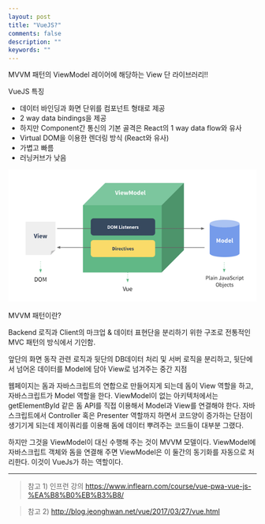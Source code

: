 ```yaml
---
layout: post
title: "VueJS?"
comments: false
description: ""
keywords: ""
---
```


MVVM 패턴의 ViewModel 레이어에 해당하는 View 단 라이브러리!!

VueJS 특징
- 데이터 바인딩과 화면 단위를 컴포넌트 형태로 제공
- 2 way data bindings을 제공
- 하지만 Component간 통신의 기본 골격은 React의 1 way data flow와 유사
- Virtual DOM을 이용한 렌더링 방식 (React와 유사)
- 가볍고 빠름
- 러닝커브가 낮음


![mvvm](/images/vue/vue-mvvm.png)

MVVM 패턴이란?

Backend 로직과 Client의 마크업 & 데이터 표현단을 분리하기 위한 구조로 전통적인 MVC 패턴의 방식에서 기인함.

앞단의 화면 동작 관련 로직과 뒷단의 DB데이터 처리 및 서버 로직을 분리하고, 뒷단에서 넘어온 데이터를 Model에 담아 View로 넘겨주는 중간 지점


웹페이지는 돔과 자바스크립트의 연합으로 만들어지게 되는데 돔이 View 역할을 하고, 자바스크립트가 Model 역할을 한다. ViewModel이 없는 아키텍처에서는 getElementById 같은 돔 API를 직접 이용해서 Model과 View를 연결해야 한다. 자바스크립트에서 Controller 혹은 Presenter 역할까지 하면서 코드양이 증가하는 단점이 생기기게 되는데 제이쿼리를 이용해 돔에 데이터 뿌려주는 코드들이 대부분 그랬다.

하지만 그것을 ViewModel이 대신 수행해 주는 것이 MVVM 모델이다. ViewModel에 자바스크립트 객체와 돔을 연결해 주면 ViewModel은 이 둘간의 동기화를 자동으로 처리한다. 이것이 VueJs가 하는 역할이다.




----
> 참고 1) 인프런 강의 https://www.inflearn.com/course/vue-pwa-vue-js-%EA%B8%B0%EB%B3%B8/

> 참고 2) http://blog.jeonghwan.net/vue/2017/03/27/vue.html
